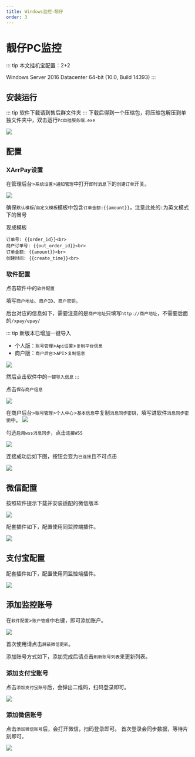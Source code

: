 ```yaml
---
title: Windows监控-靓仔
order: 3
---
```

# 靓仔PC监控
::: tip
本文挂机宝配置：2+2

Windows Server 2016 Datacenter 64-bit (10.0, Build 14393)
:::
## 安装运行
::: tip
软件下载请到售后群文件夹
:::
下载后得到一个压缩包，将压缩包解压到单独文件夹中，双击运行`Pc自挂服务端.exe`

![](https://s2.loli.net/2025/04/01/cuRWkYGbDygBpos.png)
## 配置
### XArrPay设置
在管理后台>`系统设置`>`通知管理`中打开`即时消息`下的`创建订单`开关。

![](https://s2.loli.net/2025/04/01/8oFavrkHymTqiVI.png)

确保`默认模板`/`自定义模板`模板中包含`订单金额:{{amount}}`，注意此处的`:`为英文模式下的冒号

现成模板
```
订单号: {{order_id}}<br>
商户订单号: {{out_order_id}}<br>
订单金额: {{amount}}<br>
创建时间: {{create_time}}<br>
```
### 软件配置
点击软件中的`软件配置`

填写`商户地址`、`商户ID`、`商户密钥`。

后台对应的信息如下，需要注意的是`商户地址`只填写`http://商户地址`，不需要后面的`/xpay/epay/`

::: tip
新版本已增加一键导入
- 个人版：`账号管理`>`Api设置`>`复制平台信息`
- 商户版：`商户后台`>`API`>`复制信息`

![](https://s2.loli.net/2025/04/01/vEOhW1V2HCm7bqB.png)

然后点击软件中的`一键导入信息`
:::

点击`保存商户信息`

![](https://s2.loli.net/2025/04/01/9kucmOfCP2ToSiH.png)

在商户后台>`账号管理`>`个人中心`>`基本信息`中复制`消息同步密钥`，填写进软件`消息同步密钥`中。
![](https://s2.loli.net/2025/04/01/S7Jvo6RyWO3MAEl.png)

勾选`启用wss消息同步`，点击`连接WSS`

![](https://s2.loli.net/2025/04/01/PLpJwEOG1joT8mh.png)

连接成功后如下图，按钮会变为`已连接`且不可点击

![](https://s2.loli.net/2025/04/01/embf75QFnVSYGhD.png)
## 微信配置
按照软件提示下载并安装适配的微信版本

![](https://s2.loli.net/2025/04/01/CVjthfAecqYmisP.png)

配套插件如下，配置使用同监控端插件。

![](https://s2.loli.net/2025/04/01/qBcf6vORKGAVN8y.png)

## 支付宝配置
配套插件如下，配置使用同监控端插件。

![](https://s2.loli.net/2025/04/01/caqifBXnhNEwuK4.png)

## 添加监控账号
在`软件配置`>`账户管理`中右键，即可添加账户。

![](https://s2.loli.net/2025/04/01/8xmwvKfJQzoRM4Y.png)

首次使用请点击`屏蔽微信更新`。

添加账号方式如下，添加完成后请点击`刷新账号列表`来更新列表。

### 添加支付宝账号
点击`添加支付宝账号`后，会弹出二维码，扫码登录即可。

![](https://s2.loli.net/2025/04/01/1CsluFTXyqo48hn.png)

### 添加微信账号
点击`添加微信账号`后，会打开微信，扫码登录即可。
首次登录会同步数据，等待片刻即可。

![](https://s2.loli.net/2025/04/01/bfAKIQdM6UzT1wL.png)


